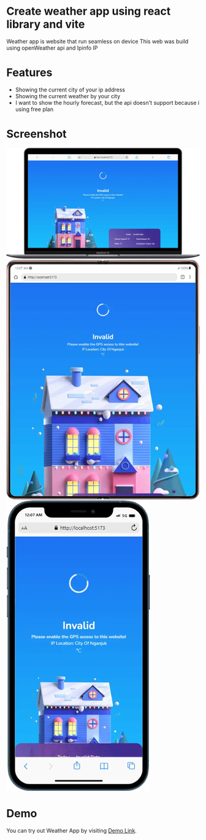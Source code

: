 # Create weather app using react library and vite

Weather app is website that run seamless on device
This web was build using openWeather api and Ipinfo IP

# Features

- Showing the current city of your ip address
- Showing the current weather by your city
- I want to show the hourly forecast, but the api doesn't support because i using free plan

# Screenshot

![Weather APp Screenshot](react-weather-app-dekstop.webp)
![Weather APp Screenshot](react-weather-app-tablet.webp)
![Weather APp Screenshot](react-weather-app-mobile.webp)

# Demo

You can try out Weather App by visiting [Demo Link](https://garongan.github.io/weather-app).
